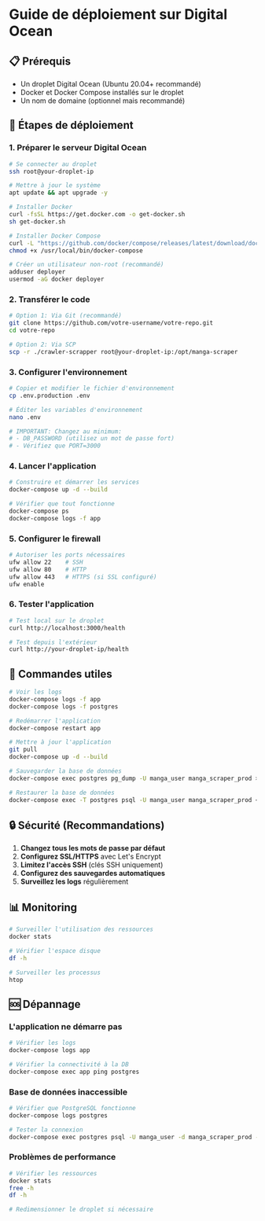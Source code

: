 # Guide de déploiement sur Digital Ocean

## 📋 Prérequis
- Un droplet Digital Ocean (Ubuntu 20.04+ recommandé)
- Docker et Docker Compose installés sur le droplet
- Un nom de domaine (optionnel mais recommandé)

## 🚀 Étapes de déploiement

### 1. Préparer le serveur Digital Ocean

```bash
# Se connecter au droplet
ssh root@your-droplet-ip

# Mettre à jour le système
apt update && apt upgrade -y

# Installer Docker
curl -fsSL https://get.docker.com -o get-docker.sh
sh get-docker.sh

# Installer Docker Compose
curl -L "https://github.com/docker/compose/releases/latest/download/docker-compose-$(uname -s)-$(uname -m)" -o /usr/local/bin/docker-compose
chmod +x /usr/local/bin/docker-compose

# Créer un utilisateur non-root (recommandé)
adduser deployer
usermod -aG docker deployer
```

### 2. Transférer le code

```bash
# Option 1: Via Git (recommandé)
git clone https://github.com/votre-username/votre-repo.git
cd votre-repo

# Option 2: Via SCP
scp -r ./crawler-scrapper root@your-droplet-ip:/opt/manga-scraper
```

### 3. Configurer l'environnement

```bash
# Copier et modifier le fichier d'environnement
cp .env.production .env

# Éditer les variables d'environnement
nano .env

# IMPORTANT: Changez au minimum:
# - DB_PASSWORD (utilisez un mot de passe fort)
# - Vérifiez que PORT=3000
```

### 4. Lancer l'application

```bash
# Construire et démarrer les services
docker-compose up -d --build

# Vérifier que tout fonctionne
docker-compose ps
docker-compose logs -f app
```

### 5. Configurer le firewall

```bash
# Autoriser les ports nécessaires
ufw allow 22    # SSH
ufw allow 80    # HTTP
ufw allow 443   # HTTPS (si SSL configuré)
ufw enable
```

### 6. Tester l'application

```bash
# Test local sur le droplet
curl http://localhost:3000/health

# Test depuis l'extérieur
curl http://your-droplet-ip/health
```

## 🔧 Commandes utiles

```bash
# Voir les logs
docker-compose logs -f app
docker-compose logs -f postgres

# Redémarrer l'application
docker-compose restart app

# Mettre à jour l'application
git pull
docker-compose up -d --build

# Sauvegarder la base de données
docker-compose exec postgres pg_dump -U manga_user manga_scraper_prod > backup.sql

# Restaurer la base de données
docker-compose exec -T postgres psql -U manga_user manga_scraper_prod < backup.sql
```

## 🔒 Sécurité (Recommandations)

1. **Changez tous les mots de passe par défaut**
2. **Configurez SSL/HTTPS** avec Let's Encrypt
3. **Limitez l'accès SSH** (clés SSH uniquement)
4. **Configurez des sauvegardes automatiques**
5. **Surveillez les logs** régulièrement

## 📊 Monitoring

```bash
# Surveiller l'utilisation des ressources
docker stats

# Vérifier l'espace disque
df -h

# Surveiller les processus
htop
```

## 🆘 Dépannage

### L'application ne démarre pas
```bash
# Vérifier les logs
docker-compose logs app

# Vérifier la connectivité à la DB
docker-compose exec app ping postgres
```

### Base de données inaccessible
```bash
# Vérifier que PostgreSQL fonctionne
docker-compose logs postgres

# Tester la connexion
docker-compose exec postgres psql -U manga_user -d manga_scraper_prod -c "SELECT 1;"
```

### Problèmes de performance
```bash
# Vérifier les ressources
docker stats
free -h
df -h

# Redimensionner le droplet si nécessaire
```
